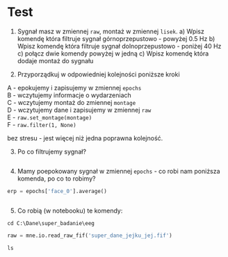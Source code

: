 Test
====

1. Sygnał masz w zmiennej `raw`, montaż w zmiennej `lisek`.
  a) Wpisz komendę która filtruje sygnał górnoprzepustowo - powyżej 0.5 Hz 
  b) Wpisz komendę która filtruje sygnał dolnoprzepustowo - poniżej 40 Hz
  c) połącz dwie komendy powyżej w jedną
  c) Wpisz komendę która dodaje montaż do sygnału


2. Przyporządkuj w odpowiedniej kolejności poniższe kroki  

A - epokujemy i zapisujemy w zmiennej `epochs`  
B - wczytujemy informacje o wydarzeniach  
C - wczytujemy montaż do zmiennej `montage`  
D - wczytujemy dane i zapisujemy w zmiennej `raw`  
E - `raw.set_montage(montage)`  
F - `raw.filter(1, None)`  

bez stresu - jest więcej niż jedna poprawna kolejność.


3. Po co filtrujemy sygnał?
```

```


4. Mamy poepokowany sygnał w zmiennej `epochs` - co robi nam poniższa komenda, po co to robimy?  

```python
erp = epochs['face_0'].average()
```

```

```


5. Co robią (w notebooku) te komendy:  

```
cd C:\Dane\super_badanie\eeg
```

```python
raw = mne.io.read_raw_fif('super_dane_jejku_jej.fif')
```

```
ls
```
